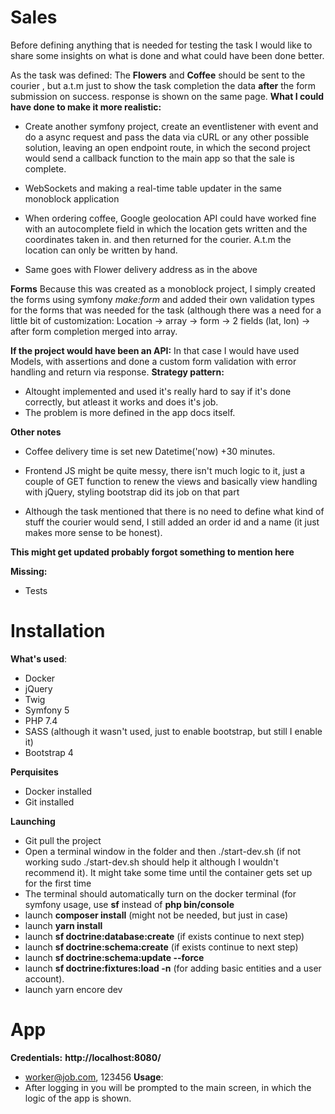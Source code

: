 # Sales
Before defining anything that is needed for testing the task I would like to share some insights on what is done and what could have been done better.

As the task was defined:
The **Flowers** and **Coffee** should be sent to the courier , but a.t.m just to show the task completion the data
**after** the form submission on success. response is shown on the same page.
**What I could have done to make it more realistic:**

 - Create another symfony project, create an eventlistener with event and do a async request and pass the data via cURL or any other possible solution, leaving an open endpoint route, in which the second project would send a callback function to the main app so that the sale is complete.
 
 - WebSockets and making a real-time table updater in the same monoblock application
 - When ordering coffee, Google geolocation API could have worked fine with an autocomplete field in which the location gets written and the coordinates taken in. and then returned for the courier.
A.t.m the location can only be written by hand.
 - Same goes with Flower delivery address as in the above

**Forms**
Because this was created as a monoblock project, I simply created the forms using symfony *make:form* and added their own validation types for the forms that was needed for the task (although there was a need for a little bit of customization:
Location -> array -> form -> 2 fields (lat, lon) -> after form completion merged into array.

**If the project would have been an API:**
In that case I would have used Models, with assertions and done a custom form validation with error handling and return via response.
**Strategy pattern:**

 - Altought implemented and used it's really hard to say if it's done correctly, but atleast it works and does it's job.
 - The problem is more defined in the app docs itself.

**Other notes**

 - Coffee delivery time is set new Datetime('now) +30 minutes.
 - Frontend JS might be quite messy, there isn't much logic to it, just a couple of GET function to renew the views and basically view handling with jQuery, styling bootstrap did its job on that part

- Although the task mentioned that there is no need to define what kind of stuff the courier would send, I still added an order id and a name (it just makes more sense to be honest).

**This might get updated probably forgot something to mention here**

**Missing:**

 - Tests

# Installation
**What's used**:

- Docker
- jQuery
- Twig
- Symfony 5
- PHP 7.4
- SASS (although it wasn't used, just to enable bootstrap, but still I enable it)
- Bootstrap 4

**Perquisites**

 - Docker installed
 - Git installed
 
**Launching**
 - Git pull the project
 - Open a terminal window in the folder and then ./start-dev.sh (if not working sudo ./start-dev.sh should help it although I wouldn't recommend it). It might take some time until the container gets set up for the first time
 - The terminal should automatically turn on the docker terminal (for symfony usage, use **sf** instead of **php bin/console** 
 - launch **composer install** (might not be needed, but just in case)
 - launch **yarn install**
 - launch **sf doctrine:database:create** (if exists continue to next step)
 - launch **sf doctrine:schema:create** (if exists continue to next step)
 - launch **sf doctrine:schema:update --force**  
 - launch **sf doctrine:fixtures:load -n** (for adding basic entities and a user account).
 - launch yarn encore dev


 # App
 **Credentials:**
 **http://localhost:8080/**
 - worker@job.com, 123456
 **Usage**:
 - After logging in you will be prompted to the main screen, in which the logic of the app is shown.

 

